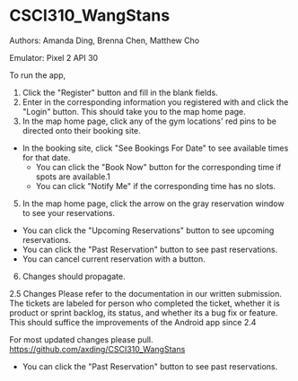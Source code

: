 # CSCI310_WangStans
Authors: Amanda Ding, Brenna Chen, Matthew Cho

Emulator: Pixel 2 API 30

To run the app,
1. Click the "Register" button and fill in the blank fields.
2. Enter in the corresponding information you registered with and click the "Login" button. This should take you to the map home page.
4. In the map home page, click any of the gym locations' red pins to be directed onto their booking site.
* In the booking site, click "See Bookings For Date" to see available times for that date.
    * You can click the "Book Now" button for the corresponding time if spots are available.1
    * You can click "Notify Me" if the corresponding time has no slots.
5. In the map home page, click the arrow on the gray reservation window to see your reservations.
* You can click the "Upcoming Reservations" button to see upcoming reservations.
* You can click the "Past Reservation" button to see past reservations.
* You can cancel current reservation with a button. 
6. Changes should propagate.

2.5 Changes
Please refer to the documentation in our written submission. 
The tickets are labeled for person who completed the ticket, whether it is product or sprint backlog, its status, and whether its a bug fix or feature.
This should suffice the improvements of the Android app since 2.4

For most updated changes please pull.
https://github.com/axding/CSCI310_WangStans
* You can click the "Past Reservation" button to see past reservations.
